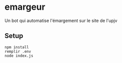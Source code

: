 # emargeur
Un bot qui automatise l'émargement sur le site de l'upjv

## Setup
    npm install
    remplir .env
    node index.js
